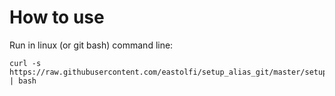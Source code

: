 # How to use

Run in linux (or git bash) command line:

```shell
curl -s https://raw.githubusercontent.com/eastolfi/setup_alias_git/master/setup_alias_git.sh | bash
```
